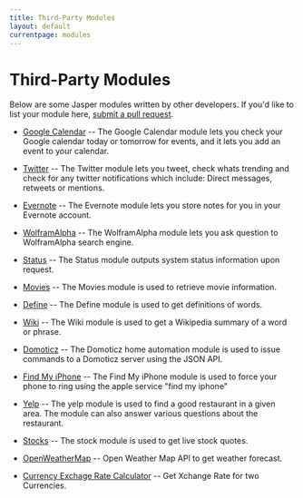 ```yaml
---
title: Third-Party Modules
layout: default
currentpage: modules
---
```


Third-Party Modules
===

Below are some Jasper modules written by other developers. If you'd like to list your module here, [submit a pull request](https://github.com/jasperproject/jasperproject.github.io/blob/master/documentation/modules/index.md).

- [Google Calendar](https://github.com/marclave/Jasper-Google-Calendar) -- The Google Calendar module lets you check your Google calendar today or tomorrow
for events, and it lets you add an event to your calendar.

- [Twitter](https://github.com/marclave/Jasper-Twitter) -- The Twitter module lets you tweet, check whats trending and check for any twitter notifications which include: Direct messages, retweets or mentions.

- [Evernote](https://github.com/JasonTwente/Jasper-Evernote) -- The Evernote module lets you store notes for you in your Evernote account.

- [WolframAlpha](https://github.com/nexhero/wolframalpha_jasper) -- The WolframAlpha module lets you ask question to WolframAlpha search engine.

- [Status](https://github.com/edouardpoitras/jasper-status) -- The Status module outputs system status information upon request.

- [Movies](https://github.com/edouardpoitras/jasper-movies) -- The Movies module is used to retrieve movie information.

- [Define](https://github.com/iamjake648/jasper-dictionary) -- The Define module is used to get definitions of words. 

- [Wiki](https://github.com/iamjake648/jasper-wiki) -- The Wiki module is used to get a Wikipedia summary of a word or phrase.

- [Domoticz](https://github.com/nlooije/Jasper-Domoticz) -- The Domoticz home automation module is used to issue commands to a Domoticz server using the JSON API.

- [Find My iPhone](https://github.com/androbwebb/jasper-find-iphone-module) -- The Find My iPhone module is used to force your phone to ring using the apple service "find my iphone"

- [Yelp](https://github.com/androbwebb/jasper-yelp-module) -- The yelp module is used to find a good restaurant in a given area. The module can also answer various questions about the restaurant.

- [Stocks](https://github.com/dmbuchta/jasper-stocks.git) -- The stock module is used to get live stock quotes.

- [OpenWeatherMap](https://github.com/G10DRAS/JasperModules.git) -- Open Weather Map API to get weather forecast.

- [Currency Exchage Rate Calculator](https://github.com/G10DRAS/JasperModules.git) -- Get Xchange Rate for two Currencies.
